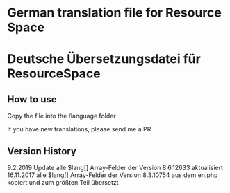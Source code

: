 # German translation file for Resource Space
# Deutsche Übersetzungsdatei für ResourceSpace

  
## How to use

Copy the file into the /language folder

If you have new translations, please send me a PR

## Version History
9.2.2019  Update alle $lang[] Array-Felder der Version 8.6.12633 aktualisiert
16.11.2017  alle $lang[] Array-Felder der Version 8.3.10754 aus dem en.php kopiert und zum größten Teil übersetzt
